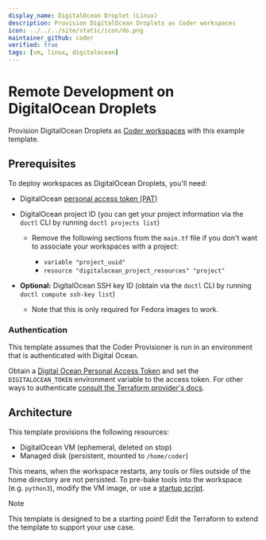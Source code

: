 ```yaml
---
display_name: DigitalOcean Droplet (Linux)
description: Provision DigitalOcean Droplets as Coder workspaces
icon: ../../../site/static/icon/do.png
maintainer_github: coder
verified: true
tags: [vm, linux, digitalocean]
---
```


# Remote Development on DigitalOcean Droplets

Provision DigitalOcean Droplets as [Coder workspaces](https://coder.com/docs/workspaces) with this example template.

<!-- TODO: Add screenshot -->

## Prerequisites

To deploy workspaces as DigitalOcean Droplets, you'll need:

- DigitalOcean [personal access token (PAT)](https://docs.digitalocean.com/reference/api/create-personal-access-token)

- DigitalOcean project ID (you can get your project information via the `doctl` CLI by running `doctl projects list`)

  - Remove the following sections from the `main.tf` file if you don't want to
    associate your workspaces with a project:

    - `variable "project_uuid"`
    - `resource "digitalocean_project_resources" "project"`

- **Optional:** DigitalOcean SSH key ID (obtain via the `doctl` CLI by running
  `doctl compute ssh-key list`)

  - Note that this is only required for Fedora images to work.

### Authentication

This template assumes that the Coder Provisioner is run in an environment that is authenticated with Digital Ocean.

Obtain a [Digital Ocean Personal Access Token](https://cloud.digitalocean.com/account/api/tokens) and set the `DIGITALOCEAN_TOKEN` environment variable to the access token.
For other ways to authenticate [consult the Terraform provider's docs](https://registry.terraform.io/providers/digitalocean/digitalocean/latest/docs).

## Architecture

This template provisions the following resources:

- DigitalOcean VM (ephemeral, deleted on stop)
- Managed disk (persistent, mounted to `/home/coder`)

This means, when the workspace restarts, any tools or files outside of the home directory are not persisted. To pre-bake tools into the workspace (e.g. `python3`), modify the VM image, or use a [startup script](https://registry.terraform.io/providers/coder/coder/latest/docs/resources/script).

> [!NOTE]
> This template is designed to be a starting point! Edit the Terraform to extend the template to support your use case.
